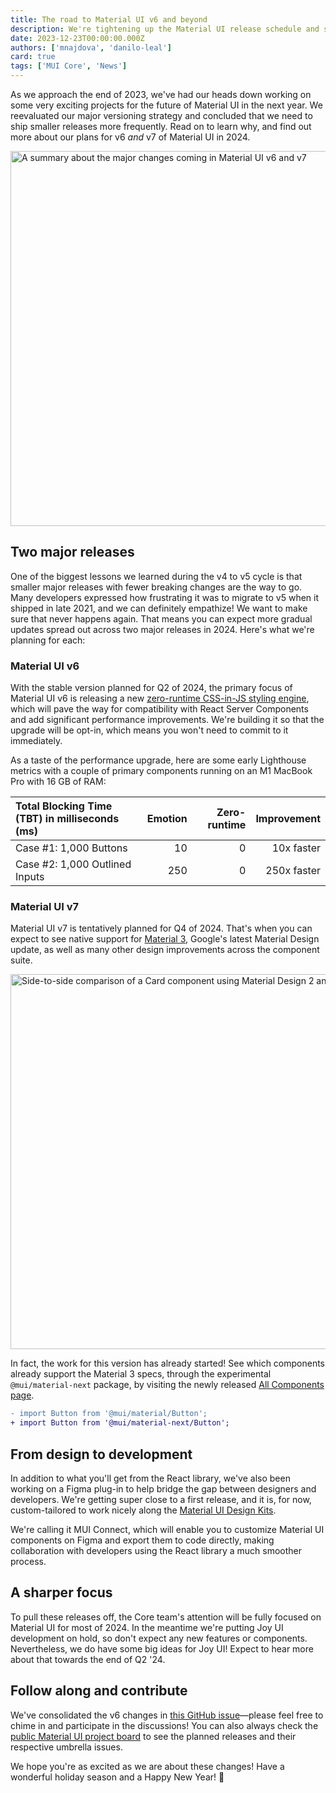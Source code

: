 ```yaml
---
title: The road to Material UI v6 and beyond
description: We're tightening up the Material UI release schedule and shipping two major versions in 2024. Here's what to expect.
date: 2023-12-23T00:00:00.000Z
authors: ['mnajdova', 'danilo-leal']
card: true
tags: ['MUI Core', 'News']
---
```


As we approach the end of 2023, we've had our heads down working on some very exciting projects for the future of Material UI in the next year.
We reevaluated our major versioning strategy and concluded that we need to ship smaller releases more frequently.
Read on to learn why, and find out more about our plans for v6 _and_ v7 of Material UI in 2024.

<img alt="A summary about the major changes coming in Material UI v6 and v7" src="/static/blog/2023-material-ui-v6-and-beyond/post-header.jpg" width="1200" height="600" loading="lazy" />

## Two major releases

One of the biggest lessons we learned during the v4 to v5 cycle is that smaller major releases with fewer breaking changes are the way to go.
Many developers expressed how frustrating it was to migrate to v5 when it shipped in late 2021, and we can definitely empathize!
We want to make sure that never happens again.
That means you can expect more gradual updates spread out across two major releases in 2024.
Here's what we're planning for each:

### Material UI v6

With the stable version planned for Q2 of 2024, the primary focus of Material UI v6 is releasing a new [zero-runtime CSS-in-JS styling engine](https://github.com/mui/material-ui/issues/38137), which will pave the way for compatibility with React Server Components and add significant performance improvements.
We're building it so that the upgrade will be opt-in, which means you won't need to commit to it immediately.

As a taste of the performance upgrade, here are some early Lighthouse metrics with a couple of primary components running on an M1 MacBook Pro with 16 GB of RAM:

| Total Blocking Time (TBT) in milliseconds (ms) | Emotion | Zero-runtime | Improvement |
| :--------------------------------------------- | ------: | -----------: | ----------: |
| Case #1: 1,000 Buttons                         |      10 |            0 |  10x faster |
| Case #2: 1,000 Outlined Inputs                 |     250 |            0 | 250x faster |

### Material UI v7

Material UI v7 is tentatively planned for Q4 of 2024.
That's when you can expect to see native support for [Material 3](https://m3.material.io/), Google's latest Material Design update, as well as many other design improvements across the component suite.

<img alt="Side-to-side comparison of a Card component using Material Design 2 and 3, respectively." src="/static/blog/2023-material-ui-v6-and-beyond/m2-m3.jpg" width="1200" height="600" loading="lazy" />

In fact, the work for this version has already started!
See which components already support the Material 3 specs, through the experimental `@mui/material-next` package, by visiting the newly released [All Components page](/material-ui/all-components/).

```diff
- import Button from '@mui/material/Button';
+ import Button from '@mui/material-next/Button';
```

## From design to development

In addition to what you'll get from the React library, we've also been working on a Figma plug-in to help bridge the gap between designers and developers.
We're getting super close to a first release, and it is, for now, custom-tailored to work nicely along the [Material UI Design Kits](/material-ui/getting-started/design-resources/).

We're calling it MUI Connect, which will enable you to customize Material UI components on Figma and export them to code directly, making collaboration with developers using the React library a much smoother process.

## A sharper focus

To pull these releases off, the Core team's attention will be fully focused on Material UI for most of 2024.
In the meantime we're putting Joy UI development on hold, so don't expect any new features or components.
Nevertheless, we do have some big ideas for Joy UI!
Expect to hear more about that towards the end of Q2 '24.

## Follow along and contribute

We've consolidated the v6 changes in [this GitHub issue](https://github.com/mui/material-ui/issues/30660)—please feel free to chime in and participate in the discussions!
You can also always check the [public Material UI project board](https://github.com/orgs/mui/projects/18/views/5) to see the planned releases and their respective umbrella issues.

We hope you're as excited as we are about these changes!
Have a wonderful holiday season and a Happy New Year! 🎉
